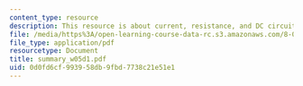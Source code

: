 ```yaml
---
content_type: resource
description: This resource is about current, resistance, and DC circuits.
file: /media/https%3A/open-learning-course-data-rc.s3.amazonaws.com/8-02-physics-ii-electricity-and-magnetism-spring-2007/0d0fd6cf993958db9fbd7738c21e51e1_summary_w05d1.pdf
file_type: application/pdf
resourcetype: Document
title: summary_w05d1.pdf
uid: 0d0fd6cf-9939-58db-9fbd-7738c21e51e1
---
```

